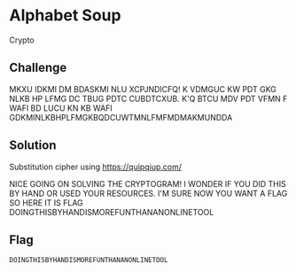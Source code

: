# Alphabet Soup
Crypto

## Challenge 

MKXU IDKMI DM BDASKMI NLU XCPJNDICFQ! K VDMGUC KW PDT GKG NLKB HP LFMG DC TBUG PDTC CUBDTCXUB. K'Q BTCU MDV PDT VFMN F WAFI BD LUCU KN KB WAFI GDKMINLKBHPLFMGKBQDCUWTMNLFMFMDMAKMUNDDA

## Solution

Substitution cipher using https://quipqiup.com/


NICE GOING ON SOLVING THE CRYPTOGRAM! I WONDER IF YOU DID THIS BY HAND OR USED YOUR RESOURCES. 
I'M SURE NOW YOU WANT A FLAG SO HERE IT IS FLAG DOINGTHISBYHANDISMOREFUNTHANANONLINETOOL

## Flag

	DOINGTHISBYHANDISMOREFUNTHANANONLINETOOL

